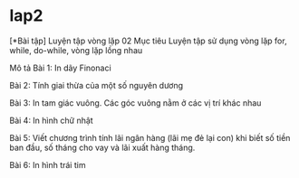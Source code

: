 # lap2
[*Bài tập] Luyện tập vòng lặp 02
Mục tiêu
Luyện tập sử dụng vòng lặp for, while, do-while, vòng lặp lồng nhau

Mô tả
Bài 1: In dãy Finonaci

Bài 2: Tính giai thừa của một số nguyên dương

Bài 3: In tam giác vuông. Các góc vuông nằm ở các vị trí khác nhau









Bài 4: In hình chữ nhật



Bài 5: Viết chương trình tính lãi ngân hàng (lãi mẹ đẻ lại con) khi biết số tiền ban đầu, số tháng cho vay và lãi xuất hàng tháng.

Bài 6: In hình trái tim
